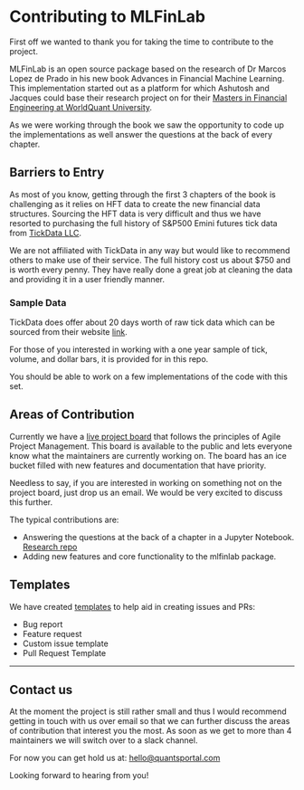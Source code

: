 # Contributing to MLFinLab
First off we wanted to thank you for taking the time to contribute to the project. 

MLFinLab is an open source package based on the research of Dr Marcos Lopez de Prado in his new book
Advances in Financial Machine Learning. This implementation started out as a platform for which Ashutosh and
Jacques could base their research project on for their [Masters in Financial Engineering at WorldQuant University](https://wqu.org/).

As we were working through the book we saw the opportunity to code up the implementations as well answer the 
questions at the back of every chapter. 

## Barriers to Entry
As most of you know, getting through the first 3 chapters of the book is challenging as it relies on HFT data to 
create the new financial data structures. Sourcing the HFT data is very difficult and thus we have resorted to purchasing the
full history of S&P500 Emini futures tick data from [TickData LLC](https://www.tickdata.com/).

We are not affiliated with TickData in any way but would like to recommend others to make use of their service. The full history 
cost us about $750 and is worth every penny. They have really done a great job at cleaning the data and providing it in 
a user friendly manner. 

### Sample Data
TickData does offer about 20 days worth of raw tick data which can be sourced from their website [link](https://s3-us-west-2.amazonaws.com/tick-data-s3/downloads/ES_Sample.zip).

For those of you interested in working with a one year sample of tick, volume, and dollar bars, it is provided for in this repo.

You should be able to work on a few implementations of the code with this set. 

## Areas of Contribution
Currently we have a [live project board](https://github.com/orgs/hudson-and-thames/projects/1) that follows the principles of Agile Project Management. This board is available to the public
and lets everyone know what the maintainers are currently working on. The board has an ice bucket filled with new features and documentation 
that have priority. 

Needless to say, if you are interested in working on something not on the project board, just drop us an email. We would be very excited to 
discuss this further.

The typical contributions are:
* Answering the questions at the back of a chapter in a Jupyter Notebook. [Research repo](https://github.com/hudson-and-thames/research)
* Adding new features and core functionality to the mlfinlab package. 

## Templates
We have created [templates](https://github.com/hudson-and-thames/mlfinlab/issues/new/choose) to help aid in creating issues and PRs:
* Bug report
* Feature request
* Custom issue template
* Pull Request Template

---

## Contact us
At the moment the project is still rather small and thus I would recommend getting in touch with us over email so that we can further 
discuss the areas of contribution that interest you the most. As soon as we get to more than 4 maintainers we will switch over to a 
slack channel.

For now you can get hold us at: hello@quantsportal.com

Looking forward to hearing from you!

